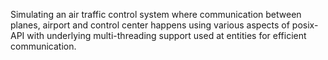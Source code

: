 Simulating an air traffic control system where communication between planes, airport and control center happens using various aspects of posix-API with underlying multi-threading support used at entities for efficient communication.
